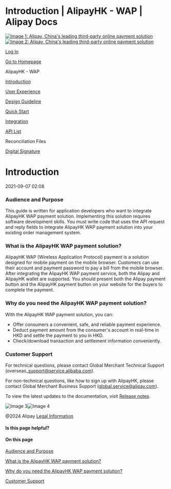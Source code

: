 Introduction | AlipayHK - WAP | Alipay Docs
===============
                        

[![Image 1: Alipay, China's leading third-party online payment solution](https://ac.alipay.com/storage/2024/3/26/d66c43c0-440d-4c97-9976-f2028a2c8c5e.svg)![Image 2: Alipay, China's leading third-party online payment solution](https://ac.alipay.com/storage/2024/3/26/a48bd336-aea0-4f16-bf83-616eacbb4434.svg)](/docs/)

[Log In](https://global.alipay.com/ilogin/account_login.htm?goto=https%3A%2F%2Fglobal.alipay.com%2Fdocs%2Fac%2Fwap_hk%2Fintro)

[Go to Homepage](../../)

AlipayHK - WAP

[Introduction](/docs/ac/wap_hk/intro)

[User Experience](/docs/ac/wap_hk/ux)

[Design Guideline](/docs/ac/wap_hk/dg)

[Quick Start](/docs/ac/wap_hk/start)

[Integration](/docs/ac/wap_hk/integration)

[API List](/docs/ac/wap_hk/api)

Reconciliation Files

[Digital Signature](/docs/ac/wap_hk/ds)

Introduction
============

2021-09-07 02:08

### Audience and Purpose

This guide is written for application developers who want to integrate AlipayHK WAP payment solution. Implementing this solution requires software development skills. You must write code that uses the API request and reply fields to integrate AlipayHK WAP payment solution into your existing order management system.

### What is the AlipayHK WAP payment solution?

AlipayHK WAP (Wireless Application Protocol) payment is a solution designed for mobile payment on the mobile browser. Customers can use their account and payment password to pay a bill from the mobile browser. After integrating the AlipayHK WAP payment service, both the Alipay and AlipayHK wallet are supported. You should present both the Alipay payment button and the AlipayHK payment button on your website for the buyers to complete the payment.

### Why do you need the AlipayHK WAP payment solution?

With the AlipayHK WAP payment solution, you can:

*   Offer consumers a convenient, safe, and reliable payment experience.
*   Deduct payment amount from the consumer's account in real-time in HKD and settle the payment to you in HKD.
*   Check/download transaction and settlement information conveniently.

### Customer Support

For technical questions, please contact Global Merchant Technical Support (overseas\_support@service.alibaba.com).

For non-technical questions, like how to sign up with AlipayHK, please contact Global Merchant Business Support (global.service@alipay.com).

To view the latest updates to the documentation, visit [Release notes](https://global.alipay.com/docs/releasenotes).

![Image 3](https://ac.alipay.com/storage/2021/5/20/19b2c126-9442-4f16-8f20-e539b1db482a.png)![Image 4](https://ac.alipay.com/storage/2021/5/20/e9f3f154-dbf0-455f-89f0-b3d4e0c14481.png)

@2024 Alipay [Legal Information](https://global.alipay.com/docs/ac/platform/membership)

#### Is this page helpful?

#### On this page

[Audience and Purpose](#1bd53467 "Audience and Purpose")

[What is the AlipayHK WAP payment solution?](#897eda6c "What is the AlipayHK WAP payment solution?")

[Why do you need the AlipayHK WAP payment solution?](#66c1d6da "Why do you need the AlipayHK WAP payment solution?")

[Customer Support](#45db51f9 "Customer Support")